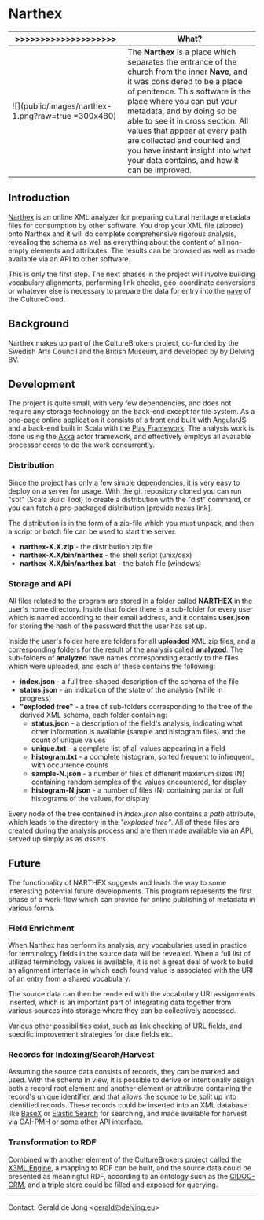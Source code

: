 
# Narthex

| >>>>>>>>>>>>>>>>>>>> | What? |
|-----|------|
| ![](public/images/narthex-1.png?raw=true =300x480) | The **Narthex** is a place which separates the entrance of the church from the inner **Nave**, and it was considered to be a place of penitence. This software is the place where you can put your metadata, and by doing so be able to see it in cross section. All values that appear at every path are collected and counted and you have instant insight into what your data contains, and how it can be improved.|

## Introduction

[Narthex](http://en.wikipedia.org/wiki/Narthex) is an online XML analyzer for preparing cultural heritage metadata files for consumption by other software.  You drop your XML file (zipped) onto Narthex and it will do complete comprehensive rigorous analysis, revealing the schema as well as everything about the content of all non-empty elements and attributes.  The results can be browsed as well as made available via an API to other software.

This is only the first step. The next phases in the project will involve building vocabulary alignments, performing link checks, geo-coordinate conversions or whatever else is necessary to prepare the data for entry into the [nave](http://en.wikipedia.org/wiki/Nave) of the CultureCloud.

## Background

Narthex makes up part of the CultureBrokers project, co-funded by the Swedish Arts Council and the British Museum, and developed by by Delving BV.

## Development

The project is quite small, with very few dependencies, and does not require any storage technology on the back-end except for file system.  As a one-page online application it consists of a front end built with [AngularJS](https://angularjs.org/), and a back-end built in Scala with the [Play Framework](http://www.playframework.com/). The analysis work is done using the [Akka](http://akka.io/) actor framework, and effectively employs all available processor cores to do the work concurrently.

### Distribution

Since the project has only a few simple dependencies, it is very easy to deploy on a server for usage.  With the git repository cloned you can run "sbt" (Scala Build Tool) to create a distribution with the "dist" command, or you can fetch a pre-packaged distribution [provide nexus link].  

The distribution is in the form of a zip-file which you must unpack, and then a script or batch file can be used to start the server.

* **narthex-X.X.zip** - the distribution zip file
* **narthex-X.X/bin/narthex** - the shell script (unix/osx)
* **narthex-X.X/bin/narthex.bat** - the batch file (windows)

### Storage and API

All files related to the program are stored in a folder called **NARTHEX** in the user's home directory.  Inside that folder there is a sub-folder for every user which is named according to their email address, and it contains **user.json** for storing the hash of the password that the user has set up.

Inside the user's folder here are folders for all **uploaded** XML zip files, and a corresponding folders for the result of the analysis called **analyzed**.  The sub-folders of **analyzed** have names corresponding exactly to the files which were uploaded, and each of these contains the following:

* **index.json** - a full tree-shaped description of the schema of the file
* **status.json** - an indication of the state of the analysis (while in progress)
* **"exploded tree"** - a tree of sub-folders corresponding to the tree of the derived XML schema, each folder containing:
	* **status.json** - a description of the field's analysis, indicating what other information is available (sample and histogram files) and the count of unique values
	* **unique.txt** - a complete list of all values appearing in a field
	* **histogram.txt** - a complete histogram, sorted frequent to infrequent, with occurrence counts
	* **sample-N.json** - a number of files of different maximum sizes (N) containing random samples of the values encountered, for display
	* **histogram-N.json** - a number of files (N) containing partial or full histograms of the values, for display

Every node of the tree contained in *index.json* also contains a *path* attribute, which leads to the directory in the *"exploded tree"*.  All of these files are created during the analysis process and are then made available via an API, served up simply as as *assets*.

## Future

The functionality of NARTHEX suggests and leads the way to some interesting potential future developments.  This program represents the first phase of a work-flow which can provide for online publishing of metadata in various forms.

### Field Enrichment

When Narthex has perform its analysis, any vocabularies used in practice for terminology fields in the source data will be revealed.  When a full list of utilized terminology values is available, it is not a great deal of work to build an alignment interface in which each found value is associated with the URI of an entry from a shared vocabulary.

The source data can then be rendered with the vocabulary URI assignments inserted, which is an important part of integrating data together from various sources into storage where they can be collectively accessed.

Various other possibilities exist, such as link checking of URL fields, and specific improvement strategies for date fields etc.

### Records for Indexing/Search/Harvest

Assuming the source data consists of records, they can be marked and used.  With the schema in view, it is possible to derive or intentionally assign both a record root element and another element or attributre containing the record's unique identifier, and that allows the source to be split up into identified records.  These records could be inserted into an XML database like [BaseX](http://basex.org/) or [Elastic Search](http://www.elasticsearch.org/) for searching, and made available for harvest via OAI-PMH or some other API interface.

### Transformation to RDF

Combined with another element of the CultureBrokers project called the [X3ML Engine](https://github.com/delving/x3ml), a mapping to RDF can be built, and the source data could be presented as meaningful RDF, according to an ontology such as the [CIDOC-CRM](http://www.cidoc-crm.org/), and a triple store could be filled and exposed for querying.

---

Contact: Gerald de Jong &lt;gerald@delving.eu&gt;